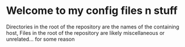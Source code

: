 # Welcome to my config files n stuff
Directories in the root of the repository are the names of the containing host,
Files in the root of the repository are likely miscellaneous or unrelated... for some reason
